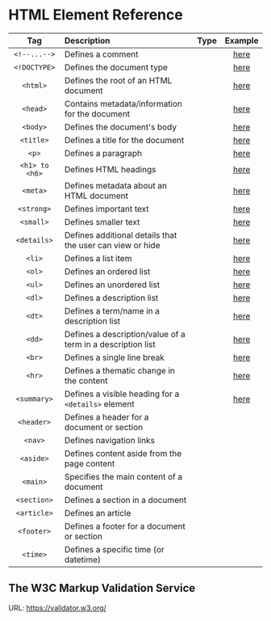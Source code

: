 # HTML Element Reference

|Tag|Description|Type|Example|
|:-:|:-|:-:|:-:|
|`<!--...-->`|Defines a comment| |[here](src/comment.html)|
|`<!DOCTYPE>`|Defines the document type| |[here](src/basic.html)|
|`<html>`|Defines the root of an HTML document| |[here](src/basic.html)|
|`<head>`|Contains metadata/information for the document| |[here](src/basic.html)|
|`<body>`|Defines the document's body| |[here](src/basic.html)|
|`<title>`|Defines a title for the document| |[here](src/title.html)|
|`<p>`|Defines a paragraph| |[here](src/paragraph.html)|
|`<h1> to <h6>`|Defines HTML headings| |[here](src/headings.html)|
|`<meta>`|Defines metadata about an HTML document| |[here](src/metadata.html)|
|`<strong>`|Defines important text| |[here](src/strong.html)|
|`<small>`|Defines smaller text| |[here](src/small.html)|
|`<details>`|Defines additional details that the user can view or hide| |[here](src/details.html)|
|`<li>`|Defines a list item| |[here](src/unordered_list.html)|
|`<ol>`|Defines an ordered list| |[here](src/ordered_list.html)|
|`<ul>`|Defines an unordered list| |[here](src/unordered_list.html)|
|`<dl>`|Defines a description list| |[here](src/description_list.html)|
|`<dt>`|Defines a term/name in a description list| |[here](src/description_list.html)|
|`<dd>`|Defines a description/value of a term in a description list| |[here](src/description_list.html)|
|`<br>`|Defines a single line break| |[here](src/break.html)|
|`<hr>`|Defines a thematic change in the content| |[here](src/horizontal_rule.html)|
|`<summary>`|Defines a visible heading for a `<details>` element| |[here](src/details.html)|
|`<header>`|Defines a header for a document or section| | |
|`<nav>`|Defines navigation links| | |
|`<aside>`|Defines content aside from the page content| | |
|`<main>`|Specifies the main content of a document| | |
|`<section>`|Defines a section in a document| | |
|`<article>`|Defines an article| | |
|`<footer>`|Defines a footer for a document or section| | |
|`<time>`|Defines a specific time (or datetime)| | |

## The W3C Markup Validation Service

URL: https://validator.w3.org/
